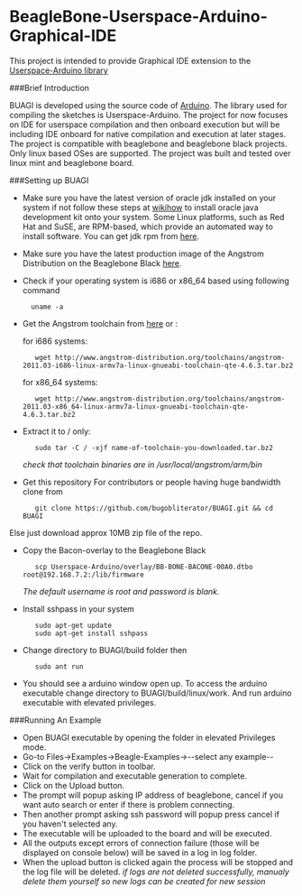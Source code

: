 BeagleBone-Userspace-Arduino-Graphical-IDE
=====

This project is intended to provide Graphical IDE extension to the [Userspace-Arduino library](https://github.com/prpplague/Userspace-Arduino/)

###Brief Introduction

BUAGI is developed using the source code of [Arduino](https://github.com/arduino/Arduino). The library used for compiling the sketches is Userspace-Arduino.
The project for now focuses on IDE for userspace compilation and then onboard execution but will be including IDE onboard for native compilation and execution at later stages.
The project is compatible with beaglebone and beaglebone black projects. Only linux based OSes are supported. The project was built and tested over linux mint and beaglebone board.

###Setting up BUAGI

* Make sure you have the latest version of oracle jdk installed on your system if not follow these steps at [wikihow](http://www.oracle.com/technetwork/java/javase/index-137561.html) to install oracle java development kit onto your system.
Some Linux platforms, such as Red Hat and SuSE, are RPM-based, which provide an automated way to install software. You can get jdk rpm from [here](http://www.oracle.com/technetwork/java/javase/index-137561.html).
* Make sure you have the latest production image of the Angstrom Distribution on the Beaglebone Black 
[here](http://circuitco.com/support/index.php?title=Updating_The_Software).
* Check if your operating system is i686 or x86_64 based using following command

        uname -a
* Get the Angstrom toolchain from [here](http://www.angstrom-distribution.org/toolchains) or :
             
    for i686 systems:
         
         wget http://www.angstrom-distribution.org/toolchains/angstrom-2011.03-i686-linux-armv7a-linux-gnueabi-toolchain-qte-4.6.3.tar.bz2
    for x86_64 systems:
              
         wget http://www.angstrom-distribution.org/toolchains/angstrom-2011.03-x86_64-linux-armv7a-linux-gnueabi-toolchain-qte-4.6.3.tar.bz2
* Extract it to / only:

         sudo tar -C / -xjf name-of-toolchain-you-downloaded.tar.bz2
  *check that toolchain binaries are in /usr/local/angstrom/arm/bin*
* Get this repository
 For contributors or people having huge bandwidth clone from 

         git clone https://github.com/bugobliterator/BUAGI.git && cd BUAGI
  
 Else just download approx 10MB zip file of the repo.

* Copy the Bacon-overlay to the Beaglebone Black
            
         scp Userspace-Arduino/overlay/BB-BONE-BACONE-00A0.dtbo root@192.168.7.2:/lib/firmware
    *The default username is root and password is blank.*

* Install sshpass in your system
   
         sudo apt-get update 
         sudo apt-get install sshpass
* Change directory to BUAGI/build folder then
         
         sudo ant run

* You should see a arduino window open up. To access the arduino executable change directory to BUAGI/build/linux/work. And run arduino executable with elevated privileges.


###Running An Example
* Open BUAGI executable by opening the folder in elevated Privileges mode.
* Go-to Files->Examples->Beagle-Examples->--select any example--
* Click on the verify button in toolbar.
* Wait for compilation and executable generation to complete.
* Click on the Upload button.
* The prompt will popup asking IP address of beaglebone, cancel if you want auto search or enter if there is problem connecting.
* Then another prompt asking ssh password will popup press cancel if you haven't selected any.
* The executable will be uploaded to the board and will be executed.
* All the outputs except errors of connection failure (those will be displayed on console below) will be saved in a log in log folder.
* When the upload button is clicked again the process will be stopped and the log file will be deleted.
   *if logs are not deleted successfully, manualy delete them yourself so new logs can be created for new session*


  



